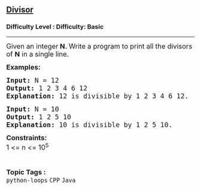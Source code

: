 <h2><a href="https://www.geeksforgeeks.org/problems/divisor/1?page=5&category=Arrays,Java&difficulty=Basic&sortBy=submissions">Divisor</a></h2><h3>Difficulty Level : Difficulty: Basic</h3><hr><div class="problems_problem_content__Xm_eO"><p><span style="font-size: 18px;">Given an integer<strong>&nbsp;N</strong><strong>.&nbsp;</strong>Write a program to print all the divisors of <strong>N</strong> in a single line.</span></p>
<p><span style="font-size: 18px;"><strong>Examples:</strong></span> <span style="font-size: 18px;"><strong> </strong></span></p>
<pre><span style="font-size: 18px;"><strong>Input: </strong>N = 12
<strong>Output: </strong>1 2 3 4 6 12
<strong>Explanation: </strong>12 is divisible by 1 2 3 4 6 12.</span></pre>
<pre><span style="font-size: 18px;"><strong>Input: </strong>N = 10
<strong>Output: </strong>1 2 5 10
<strong>Explanation: </strong>10 is divisible by 1 2 5 10.</span></pre>
<p><span style="font-size: 18px;"><strong>Constraints:</strong><br>1 &lt;= n &lt;= 10<sup>5</sup></span></p></div><br><p><span style=font-size:18px><strong>Topic Tags : </strong><br><code>python-loops</code>&nbsp;<code>CPP</code>&nbsp;<code>Java</code>&nbsp;